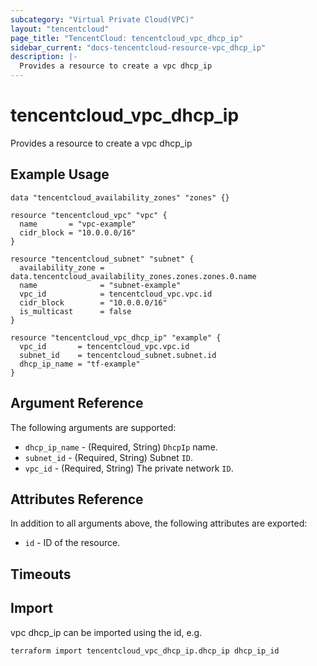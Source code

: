 ```yaml
---
subcategory: "Virtual Private Cloud(VPC)"
layout: "tencentcloud"
page_title: "TencentCloud: tencentcloud_vpc_dhcp_ip"
sidebar_current: "docs-tencentcloud-resource-vpc_dhcp_ip"
description: |-
  Provides a resource to create a vpc dhcp_ip
---
```


# tencentcloud_vpc_dhcp_ip

Provides a resource to create a vpc dhcp_ip

## Example Usage

```hcl
data "tencentcloud_availability_zones" "zones" {}

resource "tencentcloud_vpc" "vpc" {
  name       = "vpc-example"
  cidr_block = "10.0.0.0/16"
}

resource "tencentcloud_subnet" "subnet" {
  availability_zone = data.tencentcloud_availability_zones.zones.zones.0.name
  name              = "subnet-example"
  vpc_id            = tencentcloud_vpc.vpc.id
  cidr_block        = "10.0.0.0/16"
  is_multicast      = false
}

resource "tencentcloud_vpc_dhcp_ip" "example" {
  vpc_id       = tencentcloud_vpc.vpc.id
  subnet_id    = tencentcloud_subnet.subnet.id
  dhcp_ip_name = "tf-example"
}
```

## Argument Reference

The following arguments are supported:

* `dhcp_ip_name` - (Required, String) `DhcpIp` name.
* `subnet_id` - (Required, String) Subnet `ID`.
* `vpc_id` - (Required, String) The private network `ID`.

## Attributes Reference

In addition to all arguments above, the following attributes are exported:

* `id` - ID of the resource.



## Timeouts

<no value>


## Import

vpc dhcp_ip can be imported using the id, e.g.

```
terraform import tencentcloud_vpc_dhcp_ip.dhcp_ip dhcp_ip_id
```

